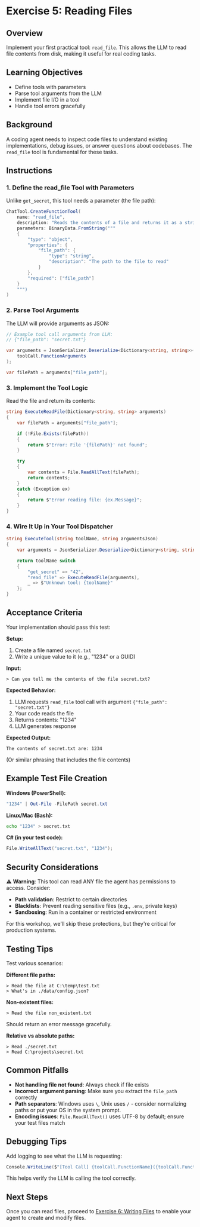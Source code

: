 # Exercise 5: Reading Files

## Overview

Implement your first practical tool: `read_file`. This allows the LLM to read file contents from disk, making it useful for real coding tasks.

## Learning Objectives

- Define tools with parameters
- Parse tool arguments from the LLM
- Implement file I/O in a tool
- Handle tool errors gracefully

## Background

A coding agent needs to inspect code files to understand existing implementations, debug issues, or answer questions about codebases. The `read_file` tool is fundamental for these tasks.

## Instructions

### 1. Define the read_file Tool with Parameters

Unlike `get_secret`, this tool needs a parameter (the file path):

```csharp
ChatTool.CreateFunctionTool(
    name: "read_file",
    description: "Reads the contents of a file and returns it as a string",
    parameters: BinaryData.FromString("""
    {
        "type": "object",
        "properties": {
            "file_path": {
                "type": "string",
                "description": "The path to the file to read"
            }
        },
        "required": ["file_path"]
    }
    """)
)
```

### 2. Parse Tool Arguments

The LLM will provide arguments as JSON:

```csharp
// Example tool call arguments from LLM:
// {"file_path": "secret.txt"}

var arguments = JsonSerializer.Deserialize<Dictionary<string, string>>(
    toolCall.FunctionArguments
);

var filePath = arguments["file_path"];
```

### 3. Implement the Tool Logic

Read the file and return its contents:

```csharp
string ExecuteReadFile(Dictionary<string, string> arguments)
{
    var filePath = arguments["file_path"];

    if (!File.Exists(filePath))
    {
        return $"Error: File '{filePath}' not found";
    }

    try
    {
        var contents = File.ReadAllText(filePath);
        return contents;
    }
    catch (Exception ex)
    {
        return $"Error reading file: {ex.Message}";
    }
}
```

### 4. Wire It Up in Your Tool Dispatcher

```csharp
string ExecuteTool(string toolName, string argumentsJson)
{
    var arguments = JsonSerializer.Deserialize<Dictionary<string, string>>(argumentsJson);

    return toolName switch
    {
        "get_secret" => "42",
        "read_file" => ExecuteReadFile(arguments),
        _ => $"Unknown tool: {toolName}"
    };
}
```

## Acceptance Criteria

Your implementation should pass this test:

**Setup:**
1. Create a file named `secret.txt`
2. Write a unique value to it (e.g., "1234" or a GUID)

**Input:**
```
> Can you tell me the contents of the file secret.txt?
```

**Expected Behavior:**
1. LLM requests `read_file` tool call with argument `{"file_path": "secret.txt"}`
2. Your code reads the file
3. Returns contents: "1234"
4. LLM generates response

**Expected Output:**
```
The contents of secret.txt are: 1234
```

(Or similar phrasing that includes the file contents)

## Example Test File Creation

**Windows (PowerShell):**
```powershell
"1234" | Out-File -FilePath secret.txt
```

**Linux/Mac (Bash):**
```bash
echo "1234" > secret.txt
```

**C# (in your test code):**
```csharp
File.WriteAllText("secret.txt", "1234");
```

## Security Considerations

⚠️ **Warning**: This tool can read ANY file the agent has permissions to access. Consider:

- **Path validation**: Restrict to certain directories
- **Blacklists**: Prevent reading sensitive files (e.g., `.env`, private keys)
- **Sandboxing**: Run in a container or restricted environment

For this workshop, we'll skip these protections, but they're critical for production systems.

## Testing Tips

Test various scenarios:

**Different file paths:**
```
> Read the file at C:\temp\test.txt
> What's in ./data/config.json?
```

**Non-existent files:**
```
> Read the file non_existent.txt
```

Should return an error message gracefully.

**Relative vs absolute paths:**
```
> Read ./secret.txt
> Read C:\projects\secret.txt
```

## Common Pitfalls

- **Not handling file not found**: Always check if file exists
- **Incorrect argument parsing**: Make sure you extract the `file_path` correctly
- **Path separators**: Windows uses `\`, Unix uses `/` - consider normalizing paths or put your OS in the system prompt.
- **Encoding issues**: `File.ReadAllText()` uses UTF-8 by default; ensure your test files match

## Debugging Tips

Add logging to see what the LLM is requesting:

```csharp
Console.WriteLine($"[Tool Call] {toolCall.FunctionName}({toolCall.FunctionArguments})");
```

This helps verify the LLM is calling the tool correctly.

## Next Steps

Once you can read files, proceed to [Exercise 6: Writing Files](./06-writing-files.md) to enable your agent to create and modify files.
